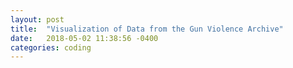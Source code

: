 ```yaml
---
layout: post
title:  "Visualization of Data from the Gun Violence Archive"
date:   2018-05-02 11:38:56 -0400
categories: coding
---
```


<style>
    canvas {
        border:solid 1px;
    }
    svg#map {
        display:block;
        margin:auto;
        border:solid 1pt;
    }
</style>
<!-- <canvas height="300" width="600" id="a"></canvas> -->
<!-- <div id="graphic"></div> -->
<script src="https://d3js.org/d3.v4.min.js"></script>
<script src="/js/gva.js"></script>
